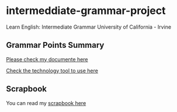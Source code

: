 # intermeddiate-grammar-project
Learn English: Intermediate Grammar University of California - Irvine
## Grammar Points Summary
[Please check my documente here](https://github.com/hstanleycrow/intermeddiate-grammar-project/blob/main/GrammarPointsSummaryWk1.pdf)

[Check the technology tool to use here](https://github.com/hstanleycrow/intermeddiate-grammar-project/blob/main/Choose%20a%20Technology%20tool%20-%20HR.pdf)

## Scrapbook
You can read my [scrapbook here](https://github.com/hstanleycrow/intermeddiate-grammar-project/blob/main/hals%20scrapbook.pdf)

